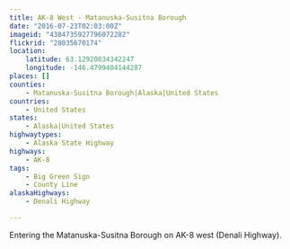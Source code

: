 ```yaml
---
title: AK-8 West - Matanuska-Susitna Borough
date: "2016-07-23T02:03:00Z"
imageid: "4384735927796072282"
flickrid: "28035670174"
location:
    latitude: 63.12920834342247
    longitude: -146.4799404144287
places: []
counties:
    - Matanuska-Susitna Borough|Alaska|United States
countries:
    - United States
states:
    - Alaska|United States
highwaytypes:
    - Alaska State Highway
highways:
    - AK-8
tags:
    - Big Green Sign
    - County Line
alaskaHighways:
    - Denali Highway

---
```

Entering the Matanuska-Susitna Borough on AK-8 west (Denali Highway).